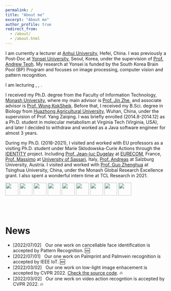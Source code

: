 ```yaml
---
permalink: /
title: "About me"
excerpt: "About me"
author_profile: true
redirect_from: 
  - /about/
  - /about.html
---
```


I am currently a lecturer at [Anhui University](https://en.ahu.edu.cn/), Hefei, China. I was previously a Post-Doc at [Yonsei University](https://www.yonsei.ac.kr/), Seoul, Korea, under the supervision of [Prof. Andrew Teoh](https://scholar.google.com/citations?user=ueRkvQMAAAAJ&hl=en). My research at Yonsei is funded by the South Korea Brain Pool (BP) Program and focuses on image processing, computer vision and pattern recognition. 

I am lecturing <JAVA>, <Advanced Programming Designing>, <Introduction to Robotics>. 

I received my Ph.D. degree from the Faculty of Information Technology, [Monash University](https://monash.edu/), where my main advisor is [Prof. Jin Zhe](https://scholar.google.com/citations?hl=en&user=N-szqToAAAAJ), and associate advisor is [Prof. Wong KokSheik](https://scholar.google.com/citations?user=oMjrLWcAAAAJ&hl=en&oi=ao). 
Before that, I received my B.Sci. degree in Biology from [Huazhong Agricultural University](http://www.hzau.edu.cn/), Wuhan, China, under the supervision of Prof. Yang Zaiqing. 
I was briefly enrolled (2014.8-2014.12) as a Ph.D. student in molecular metabolism at Virginia Tech (Virginia, USA),
and later I decided to withdraw and worked as a Java software engineer for almost 3 years. 

During my Ph.D. (2018-2021), I visited and worked with EU professors as a visiting Ph.D. student under Marie Sklodowska-Curie Actions through the [IDENTITY](https://warwick.ac.uk/fac/sci/dcs/research/df/identity/) project.
Including [Prof. Jean-luc Dugelay](https://www.eurecom.fr/~dugelay/) at [EURECOM](https://www.eurecom.fr/), France, 
[Prof. Massimo](https://scholar.google.com/citations?user=DdyCvCgAAAAJ&hl=en) at [University of Sassari](https://en.uniss.it/), Italy,
[Prof. Andreas](https://www.cosy.sbg.ac.at/~uhl/) at Salzburg University, Austria. 
I visited and worked with [Prof. Guo Zhenghua](https://scholar.google.com/citations?hl=en&user=dbR6bD0AAAAJ) at Tsinghua University, China, under the Monash Global Research Excellence grant.
I also spent a wonderful intern time at TCL Research in 2021. 

<div class="logo">
<a ><img src="/images/logo/yonsei.png" style="height: 40px;"></a>
<a ><img src="/images/logo/monash.png" style="height: 40px;"></a>
<a ><img src="/images/logo/hzau.png" style="height: 40px;"></a>
<a ><img src="/images/logo/Tsinghua.png" style="height: 40px;"></a>
<a ><img src="/images/logo/vt.jpg" style="height: 40px;"></a>
<a ><img src="/images/logo/EURECOM.jpg" style="height: 40px;"></a>
<a ><img src="/images/logo/uniss.png" style="height: 40px;"></a>
<a ><img src="/images/logo/Salzburg.png" style="height: 40px;"></a>
<a ><img src="/images/logo/TCL.png" style="height: 40px;"></a>
</div>
<br/>
<br/>
<br/>


News
======
* [2022/07/02] &nbsp; Our one work on cancellable face identification is accepted by Pattern Recognition. :new: 
* [2022/07/01] &nbsp; Our one work on Palmprint and Palmvein recognition is accepted by IEEE IoT. :new:
* [2022/03/02] &nbsp; Our one work on low-light image enhacement is accepted by CVPR 2022. [Check the source code](https://github.com/TCL-AILab/Erase_Bayer-Filter_to_See_in_the_Dark). :fire: 
* [2022/03/02] &nbsp; Our one work on video action recogntion is accepted by CVPR 2022. :fire: 
